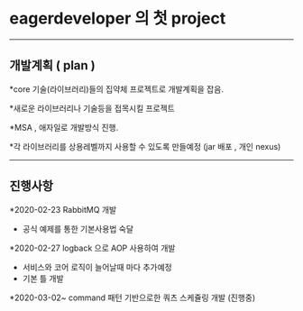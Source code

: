 eagerdeveloper 의 첫 project
============================

***

개발계획 ( plan )
-------

*core 기술(라이브러리)들의 집약체 프로젝트로 개발계획을 잡음.

*새로운 라이브러리나 기술등을 접목시킬 프로젝트

*MSA , 애자일로 개발방식 진행.

*각 라이브러리를 상용레벨까지 사용할 수 있도록 만들예정 (jar 배포 , 개인 nexus)

***

진행사항
-------

*2020-02-23 RabbitMQ 개발
 * 공식 예제를 통한 기본사용법 숙달

*2020-02-27 logback 으로 AOP 사용하여 개발
 * 서비스와 코어 로직이 늘어날때 마다 추가예정
 * 기본 틀 개발

*2020-03-02~ command 패턴 기반으로한 쿼츠 스케쥴링 개발 (진행중)
